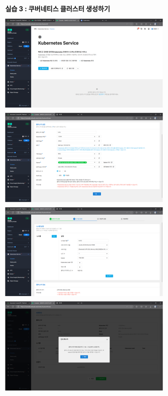 
## 실습 3 : 쿠버네티스 클러스터 생성하기

![Untitled](./실습/Untitled%206.png)

![Untitled](./실습/Untitled%207.png)

![Untitled](./실습/Untitled%208.png)

![Untitled](./실습/Untitled%209.png)